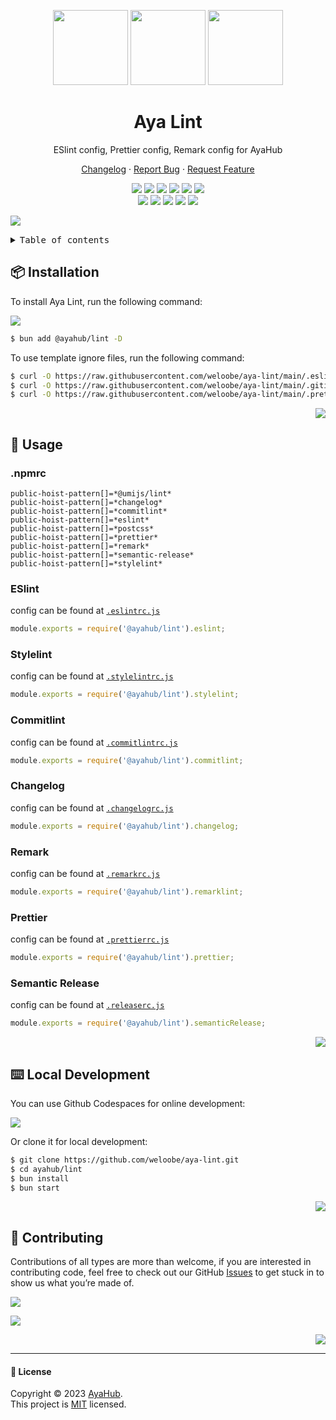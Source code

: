<a name="readme-top"></a>

<div align="center">

<img height="120" src="https://registry.npmmirror.com/@ayahub/assets-logo/1.0.0/files/assets/logo-3d.webp">
<img height="120" src="https://gw.alipayobjects.com/zos/kitchen/qJ3l3EPsdW/split.svg">
<img height="120" src="https://registry.npmmirror.com/@ayahub/assets-emoji/1.3.0/files/assets/triangular-ruler.webp">

<h1>Aya Lint</h1>

ESlint config, Prettier config, Remark config for AyaHub

[Changelog](./CHANGELOG.md) · [Report Bug][issues-link] · [Request Feature][issues-link]

<!-- SHIELD GROUP -->

[![][npm-release-shield]][npm-release-link]
[![][discord-shield]][discord-link]
[![][npm-downloads-shield]][npm-downloads-link]
[![][github-releasedate-shield]][github-releasedate-link]
[![][github-action-test-shield]][github-action-test-link]
[![][github-action-release-shield]][github-action-release-link]<br/>
[![][github-contributors-shield]][github-contributors-link]
[![][github-forks-shield]][github-forks-link]
[![][github-stars-shield]][github-stars-link]
[![][github-issues-shield]][github-issues-link]
[![][github-license-shield]][github-license-link]

</div>

![](https://raw.githubusercontent.com/andreasbm/readme/master/assets/lines/rainbow.png)

<details>
<summary><kbd>Table of contents</kbd></summary>

#### TOC

- [📦 Installation](#-installation)
- [🤯 Usage](#-usage)
  - [.npmrc](#npmrc)
  - [ESlint](#eslint)
  - [Stylelint](#stylelint)
  - [Commitlint](#commitlint)
  - [Changelog](#changelog)
  - [Remark](#remark)
  - [Prettier](#prettier)
  - [Semantic Release](#semantic-release)
- [⌨️ Local Development](#️-local-development)
- [🤝 Contributing](#-contributing)

####

</details>

## 📦 Installation

To install Aya Lint, run the following command:

[![][bun-shield]][bun-link]

```bash
$ bun add @ayahub/lint -D
```

To use template ignore files, run the following command:

```bash
$ curl -O https://raw.githubusercontent.com/weloobe/aya-lint/main/.eslintignore
$ curl -O https://raw.githubusercontent.com/weloobe/aya-lint/main/.gitignore
$ curl -O https://raw.githubusercontent.com/weloobe/aya-lint/main/.prettierignore
```

<div align="right">

[![][back-to-top]](#readme-top)

</div>

## 🤯 Usage

### .npmrc

```text
public-hoist-pattern[]=*@umijs/lint*
public-hoist-pattern[]=*changelog*
public-hoist-pattern[]=*commitlint*
public-hoist-pattern[]=*eslint*
public-hoist-pattern[]=*postcss*
public-hoist-pattern[]=*prettier*
public-hoist-pattern[]=*remark*
public-hoist-pattern[]=*semantic-release*
public-hoist-pattern[]=*stylelint*
```

### ESlint

config can be found at [`.eslintrc.js`](/src/eslint/index.ts)

```js
module.exports = require('@ayahub/lint').eslint;
```

### Stylelint

config can be found at [`.stylelintrc.js`](/src/stylelint/index.ts)

```js
module.exports = require('@ayahub/lint').stylelint;
```

### Commitlint

config can be found at [`.commitlintrc.js`](/src/commitlint/index.ts)

```js
module.exports = require('@ayahub/lint').commitlint;
```

### Changelog

config can be found at [`.changelogrc.js`](/src/changelog/index.ts)

```js
module.exports = require('@ayahub/lint').changelog;
```

### Remark

config can be found at [`.remarkrc.js`](/src/remarklint/index.ts)

```js
module.exports = require('@ayahub/lint').remarklint;
```

### Prettier

config can be found at [`.prettierrc.js`](/src/prettier/index.ts)

```js
module.exports = require('@ayahub/lint').prettier;
```

### Semantic Release

config can be found at [`.releaserc.js`](/src/semantic-release/index.ts)

```js
module.exports = require('@ayahub/lint').semanticRelease;
```

<div align="right">

[![][back-to-top]](#readme-top)

</div>

## ⌨️ Local Development

You can use Github Codespaces for online development:

[![][codespaces-shield]][codespaces-link]

Or clone it for local development:

```bash
$ git clone https://github.com/weloobe/aya-lint.git
$ cd ayahub/lint
$ bun install
$ bun start
```

<div align="right">

[![][back-to-top]](#readme-top)

</div>

## 🤝 Contributing

Contributions of all types are more than welcome, if you are interested in contributing code, feel free to check out our GitHub [Issues][github-issues-link] to get stuck in to show us what you’re made of.

[![][pr-welcome-shield]][pr-welcome-link]

[![][contributors-contrib]][contributors-url]

<div align="right">

[![][back-to-top]](#readme-top)

</div>

---

#### 📝 License

Copyright © 2023 [AyaHub][profile-link]. <br />
This project is [MIT](./LICENSE) licensed.

<!-- LINK GROUP -->

[back-to-top]: https://img.shields.io/badge/-BACK_TO_TOP-151515?style=flat-square
[bun-link]: https://bun.sh
[bun-shield]: https://img.shields.io/badge/-speedup%20with%20bun-black?logo=bun&style=for-the-badge
[codespaces-link]: https://codespaces.new/weloobe/aya-lint
[codespaces-shield]: https://github.com/codespaces/badge.svg
[contributors-contrib]: https://contrib.rocks/image?repo=ayahub/aya-lint
[contributors-url]: https://github.com/weloobe/aya-lint/graphs/contributors
[discord-link]: https://discord.gg/DQ5VwFpR4p
[discord-shield]: https://img.shields.io/discord/1127171173982154893?color=5865F2&label=discord&labelColor=black&logo=discord&logoColor=white&style=flat-square
[github-action-release-link]: https://github.com/weloobe/aya-lint/actions/workflows/release.yml
[github-action-release-shield]: https://img.shields.io/github/actions/workflow/status/weloobe/aya-lint/release.yml?label=release&labelColor=black&logo=githubactions&logoColor=white&style=flat-square
[github-action-test-link]: https://github.com/weloobe/aya-lint/actions/workflows/test.yml
[github-action-test-shield]: https://img.shields.io/github/actions/workflow/status/weloobe/aya-lint/test.yml?label=test&labelColor=black&logo=githubactions&logoColor=white&style=flat-square
[github-contributors-link]: https://github.com/weloobe/aya-lint/graphs/contributors
[github-contributors-shield]: https://img.shields.io/github/contributors/weloobe/aya-lint?color=c4f042&labelColor=black&style=flat-square
[github-forks-link]: https://github.com/weloobe/aya-lint/network/members
[github-forks-shield]: https://img.shields.io/github/forks/weloobe/aya-lint?color=8ae8ff&labelColor=black&style=flat-square
[github-issues-link]: https://github.com/weloobe/aya-lint/issues
[github-issues-shield]: https://img.shields.io/github/issues/weloobe/aya-lint?color=ff80eb&labelColor=black&style=flat-square
[github-license-link]: https://github.com/weloobe/aya-lint/blob/main/LICENSE
[github-license-shield]: https://img.shields.io/github/license/weloobe/aya-lint?color=white&labelColor=black&style=flat-square
[github-releasedate-link]: https://github.com/weloobe/aya-lint/releases
[github-releasedate-shield]: https://img.shields.io/github/release-date/weloobe/aya-lint?labelColor=black&style=flat-square
[github-stars-link]: https://github.com/weloobe/aya-lint/network/stargazers
[github-stars-shield]: https://img.shields.io/github/stars/weloobe/aya-lint?color=ffcb47&labelColor=black&style=flat-square
[issues-link]: https://github.com/weloobe/aya-lint/issues/new/choose
[npm-downloads-link]: https://www.npmjs.com/package/@ayahub/lint
[npm-downloads-shield]: https://img.shields.io/npm/dt/@ayahub/lint?labelColor=black&style=flat-square
[npm-release-link]: https://www.npmjs.com/package/@ayahub/lint
[npm-release-shield]: https://img.shields.io/npm/v/@ayahub/lint?color=369eff&labelColor=black&logo=npm&logoColor=white&style=flat-square
[pr-welcome-link]: https://github.com/weloobe/aya-chat/pulls
[pr-welcome-shield]: https://img.shields.io/badge/🤯_pr_welcome-%E2%86%92-ffcb47?labelColor=black&style=for-the-badge
[profile-link]: https://github.com/weloobe

